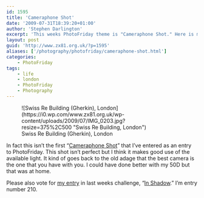 ```yaml
---
id: 1595
title: 'Cameraphone Shot'
date: '2009-07-31T18:39:20+01:00'
author: 'Stephen Darlington'
excerpt: 'This weeks PhotoFriday theme is "Cameraphone Shot." Here is my entry.'
layout: post
guid: 'http://www.zx81.org.uk/?p=1595'
aliases: ['/photography/photofriday/cameraphone-shot.html']
categories:
    - PhotoFriday
tags:
    - life
    - london
    - PhotoFriday
    - Photography
---
```


<figure aria-describedby="caption-attachment-1600" class="wp-caption aligncenter" id="attachment_1600" style="width: 375px">![Swiss Re Building (Gherkin), London](https://i0.wp.com/www.zx81.org.uk/wp-content/uploads/2009/07/IMG_0203.jpg?resize=375%2C500 "Swiss Re Building, London")<figcaption class="wp-caption-text" id="caption-attachment-1600">Swiss Re Building (Gherkin), London</figcaption></figure>

In fact this isn’t the first “[Cameraphone Shot](http://www.photofriday.com/archives/challenge/000899.php)” that I’ve entered as an entry to PhotoFriday. This shot isn’t perfect but I think it makes good use of the available light. It kind of goes back to the old adage that the best camera is the one that you have with you. I could have done better with my 50D but that was at home.

Please also vote for [my entry](/photography/photofriday/in-shadow.html) in last weeks challenge, “[In Shadow](http://www.photofriday.com/linkviewer.php?id=897).” I’m entry number 210.